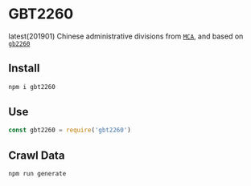 # GBT2260

latest(201901) Chinese administrative divisions from [`MCA`](http://www.mca.gov.cn/article/sj/xzqh/2019/), and based on [`gb2260`](https://github.com/cn/GB2260.js)

## Install

```bash
npm i gbt2260
```

## Use

```js
const gbt2260 = require('gbt2260')
```

## Crawl Data

```bash
npm run generate
```

